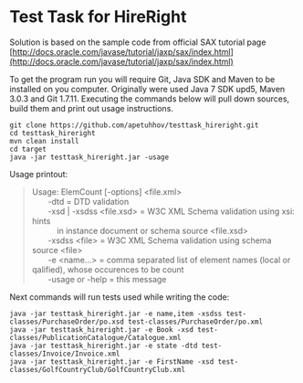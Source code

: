 # Test Task for HireRight

Solution is based on the sample code from official SAX tutorial page [http://docs.oracle.com/javase/tutorial/jaxp/sax/index.html](http://docs.oracle.com/javase/tutorial/jaxp/sax/index.html)

To get the program run you will require Git, Java SDK and Maven to be installed on you computer.
Originally were used Java 7 SDK upd5, Maven 3.0.3 and Git 1.7.11.
Executing the commands below will pull down sources, build them and print out usage instructions.

	git clone https://github.com/apetuhhov/testtask_hireright.git
	cd testtask_hireright
	mvn clean install
	cd target
	java -jar testtask_hireright.jar -usage
	
Usage printout:
>Usage: ElemCount [-options] &lt;file.xml>  
>&nbsp;&nbsp;&nbsp;&nbsp;&nbsp;&nbsp;&nbsp;-dtd = DTD validation  
>&nbsp;&nbsp;&nbsp;&nbsp;&nbsp;&nbsp;&nbsp;-xsd | -xsdss &lt;file.xsd> = W3C XML Schema validation using xsi: hints  
>&nbsp;&nbsp;&nbsp;&nbsp;&nbsp;&nbsp;&nbsp;&nbsp;&nbsp;&nbsp;&nbsp;in instance document or schema source &lt;file.xsd>  
>&nbsp;&nbsp;&nbsp;&nbsp;&nbsp;&nbsp;&nbsp;-xsdss &lt;file> = W3C XML Schema validation using schema source &lt;file>  
>&nbsp;&nbsp;&nbsp;&nbsp;&nbsp;&nbsp;&nbsp;-e &lt;name...> = comma separated list of element names (local or qalified), whose occurences to be count  
>&nbsp;&nbsp;&nbsp;&nbsp;&nbsp;&nbsp;&nbsp;-usage or -help = this message  

Next commands will run tests used while writing the code:

	java -jar testtask_hireright.jar -e name,item -xsdss test-classes/PurchaseOrder/po.xsd test-classes/PurchaseOrder/po.xml
	java -jar testtask_hireright.jar -e Book -xsd test-classes/PublicationCatalogue/Catalogue.xml
	java -jar testtask_hireright.jar -e state -dtd test-classes/Invoice/Invoice.xml
	java -jar testtask_hireright.jar -e FirstName -xsd test-classes/GolfCountryClub/GolfCountryClub.xml

